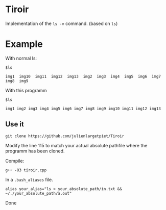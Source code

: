 # Tiroir

Implementation of the `ls -v` command. (based on `ls`)

# Example

With normal ls:

```
$ls

img1  img10  img11  img12  img13  img2  img3  img4  img5  img6  img7  img8  img9
```

With this programm

```
$ls

img1 img2 img3 img4 img5 img6 img7 img8 img9 img10 img11 img12 img13
```

## Use it

`git clone https://github.com/julienlargetpiet/Tiroir`

Modify the line 115 to match your actual absolute pathfile where the programm has been cloned.

Compile:

`g++ -O3 tiroir.cpp`

In a `.bash_aliases` file.

```
alias your_alias="ls > your_absolute_path/in.txt && ~/./your_absolute_path/a.out"
```

Done


